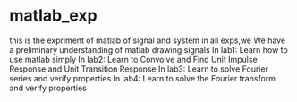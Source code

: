 # matlab_exp
this is the expriment of matlab of signal and system
in all exps,we We have a preliminary understanding of matlab drawing signals
In lab1:
  Learn how to use matlab simply
In lab2:
  Learn to Convolve and Find Unit Impulse Response and Unit Transition Response
In lab3:
  Learn to solve Fourier series and verify properties
In lab4:
  Learn to solve the Fourier transform and verify properties
  
